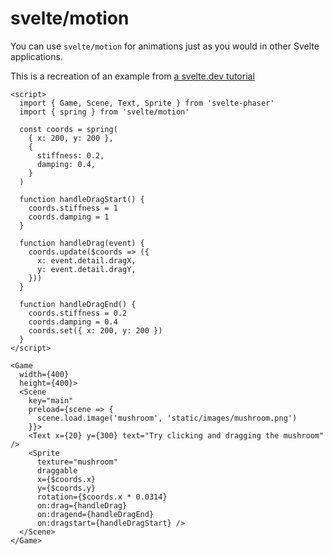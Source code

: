 # svelte/motion

You can use `svelte/motion` for animations just as you would in other Svelte applications.

This is a recreation of an example from [a svelte.dev tutorial](https://svelte.dev/tutorial/actions)

```example
<script>
  import { Game, Scene, Text, Sprite } from 'svelte-phaser'
  import { spring } from 'svelte/motion'

  const coords = spring(
    { x: 200, y: 200 },
    {
      stiffness: 0.2,
      damping: 0.4,
    }
  )

  function handleDragStart() {
    coords.stiffness = 1
    coords.damping = 1
  }

  function handleDrag(event) {
    coords.update($coords => ({
      x: event.detail.dragX,
      y: event.detail.dragY,
    }))
  }

  function handleDragEnd() {
    coords.stiffness = 0.2
    coords.damping = 0.4
    coords.set({ x: 200, y: 200 })
  }
</script>

<Game
  width={400}
  height={400}>
  <Scene
    key="main"
    preload={scene => {
      scene.load.image('mushroom', 'static/images/mushroom.png')
    }}>
    <Text x={20} y={300} text="Try clicking and dragging the mushroom" />
    <Sprite
      texture="mushroom"
      draggable
      x={$coords.x}
      y={$coords.y}
      rotation={$coords.x * 0.0314}
      on:drag={handleDrag}
      on:dragend={handleDragEnd}
      on:dragstart={handleDragStart} />
  </Scene>
</Game>
```
